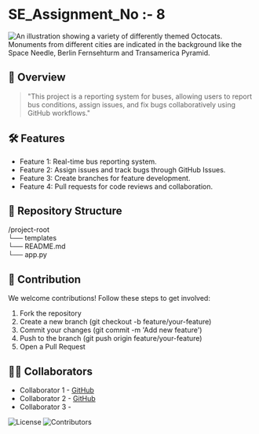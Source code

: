 

# SE_Assignment_No :- 8



![An illustration showing a variety of differently themed Octocats. Monuments from different cities are indicated in the background like the Space Needle, Berlin Fernsehturm and Transamerica Pyramid.](https://user-images.githubusercontent.com/3369400/133268513-5bfe2f93-4402-42c9-a403-81c9e86934b6.jpeg)




## 🚀 Overview
 
> "This project is a reporting system for buses, allowing users to report bus conditions, assign issues, and fix bugs collaboratively using GitHub workflows."

## 🛠️ Features

- Feature 1: Real-time bus reporting system.
- Feature 2: Assign issues and track bugs through GitHub Issues.
- Feature 3: Create branches for feature development.
- Feature 4: Pull requests for code reviews and collaboration.

## 📂 Repository Structure
/project-root<br>
└── templates<br>
└── README.md<br>
└── app.py



## 🤝 Contribution
We welcome contributions! Follow these steps to get involved:

1. Fork the repository
2. Create a new branch (git checkout -b feature/your-feature)
3. Commit your changes (git commit -m 'Add new feature')
4. Push to the branch (git push origin feature/your-feature)
5. Open a Pull Request



## 🧑‍💻 Collaborators
- Collaborator 1 - [GitHub](https://github.com/sakshipowar1612)
- Collaborator 2 - [GitHub](https://github.com/MNP2003)
- Collaborator 3 - 



 ![License](https://github.com/sakshipowar1612/SE_Assignment_8-) ![Contributors](https://github.com/sakshipowar1612/SE_Assignment_8-)
